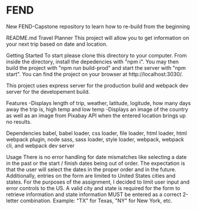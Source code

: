 # FEND
New FEND-Capstone repository to learn how to re-build from the beginning

README.md
Travel Planner
This project will allow you to get information on your next trip based on date and location.

Getting Started
To start please clone this directory to your computer. From inside the directory, install the depedencies with "npm i". You may then build the project with "npm run build-prod" and start the server with "npm start". You can find the project on your browser at http://localhost:3030/.

This project uses express server for the production build and webpack dev server for the developement build.

Features
-Displays length of trip, weather, latitude, logitude, how many days away the trip is, high temp and low temp -Displays an image of the country as well as an image from Pixabay API when the entered location brings up no results.

Dependencies
babel, babel loader, css loader, file loader, html loader, html webpack plugin, node sass, sass loader, style loader, webpack, webpack cli, and webpack dev server

Usage
There is no error handling for date mismatches like selecting a date in the past or the start / finish dates being out of order. The expectation is that the user will select the dates in the proper order and in the future. Additionally, entries on the form are limited to United States cities and states. For the purposes of the assignment, I decided to limit user input and error controls to the US. A valid city and state is required for the form to retrieve information and state information MUST be entered as a correct 2-letter combination. Example: "TX" for Texas, "NY" for New York, etc.
